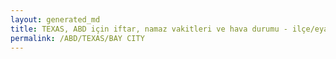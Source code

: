 ```yaml
---
layout: generated_md
title: TEXAS, ABD için iftar, namaz vakitleri ve hava durumu - ilçe/eyalet seç
permalink: /ABD/TEXAS/BAY CITY
---
```


<script type="text/javascript">
  var country = ABD;
  var city = TEXAS;
  var state = BAY CITY;
  var lat = 72;
  var lon = 21;
</script>
